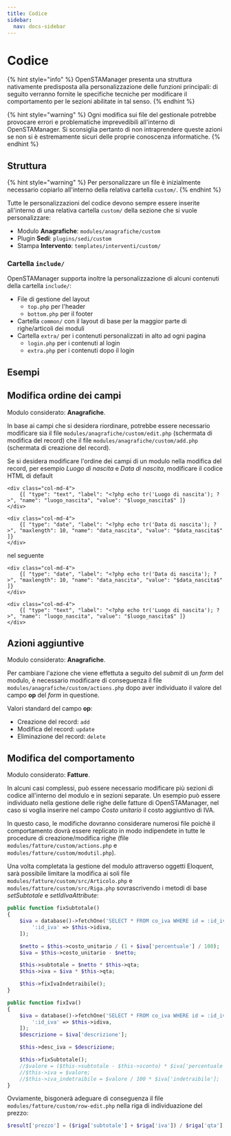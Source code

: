 ```yaml
---
title: Codice
sidebar:
  nav: docs-sidebar
---
```


# Codice

{% hint style="info" %}
OpenSTAManager presenta una struttura nativamente predisposta alla personalizzazione delle funzioni principali: di seguito verranno fornite le specifiche tecniche per modificare il comportamento per le sezioni abilitate in tal senso.
{% endhint %}

{% hint style="warning" %}
Ogni modifica sui file del gestionale potrebbe provocare errori e problematiche imprevedibili all'interno di OpenSTAManager. Si sconsiglia pertanto di non intraprendere queste azioni se non si è estremamente sicuri delle proprie conoscenza informatiche.
{% endhint %}

## Struttura

{% hint style="warning" %}
Per personalizzare un file è inizialmente necessario copiarlo all'interno della relativa cartella `custom/`.
{% endhint %}

Tutte le personalizzazioni del codice devono sempre essere inserite all'interno di una relativa cartella `custom/` della sezione che si vuole personalizzare:

* Modulo **Anagrafiche**: `modules/anagrafiche/custom`
* Plugin **Sedi**: `plugins/sedi/custom`
* Stampa **Intervento**: `templates/interventi/custom/`

### Cartella `include/`

OpenSTAManager supporta inoltre la personalizzazione di alcuni contenuti della cartella `include/`:

* File di gestione del layout
  * `top.php` per l'header
  * `bottom.php` per il footer
* Cartella `common/` con il layout di base per la maggior parte di righe/articoli dei moduli
* Cartella `extra/` per i contenuti personalizzati in alto ad ogni pagina
  * `login.php` per i contenuti al login
  * `extra.php` per i contenuti dopo il login

## Esempi

## Modifica ordine dei campi

Modulo considerato: **Anagrafiche**.

In base ai campi che si desidera riordinare, potrebbe essere necessario modificare sia il file `modules/anagrafiche/custom/edit.php` \(schermata di modifica del record\) che il file `modules/anagrafiche/custom/add.php` \(schermata di creazione del record\).

Se si desidera modificare l'ordine dei campi di un modulo nella modifica del record, per esempio _Luogo di nascita_ e _Data di nascita_, modificare il codice HTML di default

```markup
<div class="col-md-4">
    {[ "type": "text", "label": "<?php echo tr('Luogo di nascita'); ?>", "name": "luogo_nascita", "value": "$luogo_nascita$" ]}
</div>

<div class="col-md-4">
    {[ "type": "date", "label": "<?php echo tr('Data di nascita'); ?>", "maxlength": 10, "name": "data_nascita", "value": "$data_nascita$" ]}
</div>
```

nel seguente

```markup
<div class="col-md-4">
    {[ "type": "date", "label": "<?php echo tr('Data di nascita'); ?>", "maxlength": 10, "name": "data_nascita", "value": "$data_nascita$" ]}
</div>

<div class="col-md-4">
    {[ "type": "text", "label": "<?php echo tr('Luogo di nascita'); ?>", "name": "luogo_nascita", "value": "$luogo_nascita$" ]}
</div>
```

## Azioni aggiuntive

Modulo considerato: **Anagrafiche**.

Per cambiare l'azione che viene effettuta a seguito del _submit_ di un _form_ del modulo, è necessario modificare di conseguenza il file `modules/anagrafiche/custom/actions.php` dopo aver individuato il valore del campo **op** del _form_ in questione.

Valori standard del campo **op**:

* Creazione del record: `add`
* Modifica del record: `update`
* Eliminazione del record: `delete`

## Modifica del comportamento

Modulo considerato: **Fatture**.

In alcuni casi complessi, può essere necessario modificare più sezioni di codice all'interno del modulo e in sezioni separate. Un esempio può essere individuato nella gestione delle righe delle fatture di OpenSTAManager, nel caso si voglia inserire nel campo _Costo unitario_ il costo aggiuntivo di IVA.

In questo caso, le modifiche dovranno considerare numerosi file poichè il comportamento dovrà essere replicato in modo indipendete in tutte le procedure di creazione/modifica righe \(file `modules/fatture/custom/actions.php` e `modules/fatture/custom/modutil.php`\).

Una volta completata la gestione del modulo attraverso oggetti Eloquent, sarà possibile limitare la modifica ai soli file `modules/fatture/custom/src/Articolo.php` e `modules/fatture/custom/src/Riga.php` sovrascrivendo i metodi di base _setSubtotale_ e _setIdIvaAttribute_:

```php
public function fixSubtotale()
{
    $iva = database()->fetchOne('SELECT * FROM co_iva WHERE id = :id_iva', [
        ':id_iva' => $this->idiva,
    ]);

    $netto = $this->costo_unitario / (1 + $iva['percentuale'] / 100);
    $iva = $this->costo_unitario - $netto;

    $this->subtotale = $netto * $this->qta;
    $this->iva = $iva * $this->qta;

    $this->fixIvaIndetraibile();
}

public function fixIva()
{
    $iva = database()->fetchOne('SELECT * FROM co_iva WHERE id = :id_iva', [
        ':id_iva' => $this->idiva,
    ]);
    $descrizione = $iva['descrizione'];

    $this->desc_iva = $descrizione;

    $this->fixSubtotale();
    //$valore = ($this->subtotale - $this->sconto) * $iva['percentuale'] / 100;
    //$this->iva = $valore;
    //$this->iva_indetraibile = $valore / 100 * $iva['indetraibile'];
}
```

Ovviamente, bisgonerà adeguare di conseguenza il file `modules/fatture/custom/row-edit.php` nella riga di individuazione del prezzo:

```php
$result['prezzo'] = ($riga['subtotale'] + $riga['iva']) / $riga['qta'];
```


